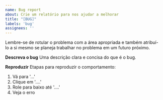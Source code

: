 ```yaml
---
name: Bug report
about: Crie um relatório para nos ajudar a melhorar
title: "[BUG]"
labels: 'bug'
assignees: ''
---
```

Lembre-se de rotular o problema com a área apropriada e também atribuí-lo a si mesmo se planeja trabalhar no problema em um futuro próximo.

**Descreva o bug**
Uma descrição clara e concisa do que é o bug.

**Reproduzir**
Etapas para reproduzir o comportamento:

1. Vá para '...'
1. Clique em '....'
1. Role para baixo até '....'
1. Veja o erro

